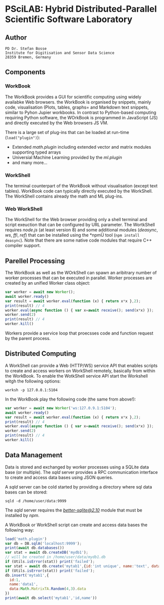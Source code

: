 # PSciLAB: Hybrid Distributed-Parallel Scientific Software Laboratory

## Author

```
PD Dr. Stefan Bosse
Institute for Digitisation and Sensor Data Science
28359 Bremen, Germany
```

## Components

### WorkBook

The WorkBook provides a GUI for scientific computing using widely availabke Web browsers. the WorkBook is organised by snippets, mainly code, visualisation (Plots, tables, graphs= and Markdown text snippets, similar to Pyhon Jupier workbooks. In contrast to Python-based computing requiring Python software, the WOrkBook is programmed in JavaScript (JS) and directly executed by the Web browsers JS VM. 

There is a large set of plug-ins that can be loaded at run-time (`load("plugin")`):

- Extended *math.plugin* including extended vector and matrix modules supporting typed arrays
- Universial Machine Learning provided by the *ml.plugin*
- and many more...

### WorkShell

The terminal counterpart of the WorkBook without visualisation (except text tables). WorkBook code can typically directly executed by the WorkShell. The WorkShell contains already the math and ML plug-ins.

### Web WorkShell

The WorkShell for the Web browser providing only a shell terminal and script exeuction that can be configured by URL parameter. The WortkShell requires *node.js* (at least version 8) and some additional modules (*deasync*, *ws*, *ffi*, *ref*) that can be installed using the *npmÜ tool (`npm install deasync`). Note that there are some native code modules that require C++ compiler support.

## Parellel Processing

The WorkBook as well as the WOrkShell can spawn an aribitrary number of worker processes that can be executed in parallel. Worker processes are created by an unified Worker class object:

```javascript
var worker = await new Worker();
await worker.ready()
var result = await worker.eval(function (x) { return x*x },2);
print(result) // 4
worker.eval(async function () { var x=await receive(); send(x*x) });
worker.send(2)
print(result) // 4
worker.kill()
```

Workers provide a service loop that proecsses code and function request by the parent process.

## Distributed Computing

A WorkShell can provide a Web (HTTP/WS) service API that enables scripts to create and access workers on WorkShell remotely, basically from within the WorkBook.
To enable the WotkShell service API start the Workshell witgh the following options:

```
worksh -p 127.0.0.1:5104
```


In the WorkBook play the following code (the same from above!):

```javascript
var worker = await new Worker('ws:127.0.9.1:5104');
await worker.ready()
var result = await worker.eval(function (x) { return x*x },2);
print(result) // 4
worker.eval(async function () { var x=await receive(); send(x*x) });
worker.send(2)
print(result) // 4
worker.kill()
```

## Data Management

Data is stored and exchanged by worker processes using a SQLite data base (or multiple). The *sqld* server provides a RPC communication interface to create and access data bases using JSON queries.

A *sqld* server can be cold started by providing a directory where sql data bases can be stored:

```
sqld -d /home/user/data:9999
```

The *sqld* server requires the *better-sqlite@2.10* module that must be installed by *npm*.

A WorkBook or WorkShell script can create and access data bases the following way:

```javascript
load('math.plugin')
var db = DB.sqlA('localhost:9999');
print(await db.databases())
var stat = await db.createDB('mydb1');
// will be created in /home/user/data/mydb1.db
if (Utils.isError(stat)) print('failed');
var stat = await db.create('mytab1',{id:'int unique', name:'text', data:'blob'}); 
if (Utils.isError(stat)) print('failed');
db.insert('mytab1',{
  id:1,
  name:'data1',
  data:Math.MatrixTA.Random(4,3).data
})
print(await db.select('mytab1','id,name'))
```
